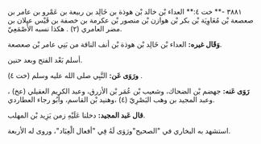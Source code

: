 ٣٨٨١ -** خت ٤:** العداء بْن خالد بْن هوذة بن خَالِد بن ربيعة بن عَمْرو بن عامر بن صعصعة بْن مُعَاوِيَة بْن بكر بْن هوازن بْن منصور بْن عكرمة بن خصفة بن قَيْس عيلان بن مضر العامري (٢) . هكذا نسبه الأَصْمَعِيّ.

**وَقَال غيره:** العداء بْن خَالِد بْن هوذة بْن أنف الناقة من بَنِي عامر بْن صعصعة.

أسلم بَعْد الفتح وبعد حنين.

**ورَوَى عَن:** النَّبِي صلى الله عليه وسلم (خت ٤) .

**رَوَى عَنه:** جهضم بْن الضحاك، وشعيب بْن عُمَر بْن الأزرق، وعبد الكريم العقيلي (عخ) ، وعبد المجيد بن وهب البَصْرِيّ (٤) ،وهنيد بْن القاسم، وأَبُو رجاء العطاردي.

**قال عَبد المجيد:** دخلنا عَلَيْهِ زمن يَزِيد بْن المهلب.

استشهد به البخاري في "الصحيح"ورَوَى لَهُ فِي "أفعال الْعِبَاد"، وروى له الأربعة.